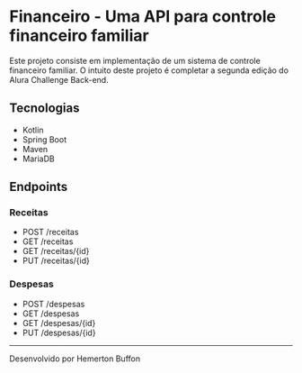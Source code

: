 # Financeiro - Uma API para controle financeiro familiar

Este projeto consiste em implementação de um sistema de controle financeiro familiar. O intuito deste projeto é completar a segunda edição do Alura Challenge Back-end.

## Tecnologias 

* Kotlin
* Spring Boot
* Maven
* MariaDB

## Endpoints 

### Receitas
- POST /receitas
- GET /receitas
- GET /receitas/{id}
- PUT /receitas/{id}

### Despesas
- POST /despesas
- GET /despesas
- GET /despesas/{id}
- PUT /despesas/{id}

---
Desenvolvido por Hemerton Buffon
